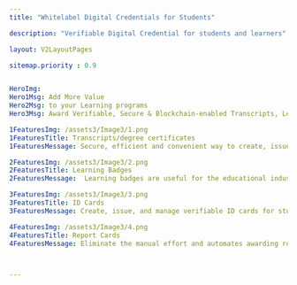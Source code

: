 ```yaml
---
title: "Whitelabel Digital Credentials for Students"

description: "Verifiable Digital Credential for students and learners"

layout: V2LayoutPages

sitemap.priority : 0.9


HeroImg: 
Hero1Msg: Add More Value 
Hero2Msg: to your Learning programs
Hero3Msg: Award Verifiable, Secure & Blockchain-enabled Transcripts, Learning Badges, ID cards,and Report Cards 

1FeaturesImg: /assets3/Image3/1.png
1FeaturesTitle: Transcripts/degree certificates
1FeaturesMessage: Secure, efficient and convenient way to create, issue and manage transcripts and degree certificates. These credentials allow institutions to easily verify the authenticity of the documents and provide students with a portable and verifiable record of their achievements. Digital credentials also make it easy for your students to share their transcripts and degree certificates with employers and other institutions, ensuring that their qualifications are recognized and valued.

2FeaturesImg: /assets3/Image3/2.png
2FeaturesTitle: Learning Badges
2FeaturesMessage:  Learning badges are useful for the educational industry because they allow for the creation, issuance, and management of these badges in a secure and efficient manner. Digital badges provide a way for your students to easily showcase their achievements and skills, and for educators to easily recognize and reward these achievements. This can help to motivate students and promote lifelong learning. Additionally, digital badges can be easily shared and verified online, making them a valuable tool for both students and educators.

3FeaturesImg: /assets3/Image3/3.png
3FeaturesTitle: ID Cards
3FeaturesMessage: Create, issue, and manage verifiable ID cards for students. This allows you to quickly and securely verify the identity of your students, while also providing students with a convenient way to access their information and services. By using this software, you can improve the security of their campus, and make it easier for students to access the resources they need to succeed.

4FeaturesImg: /assets3/Image3/4.png
4FeaturesTitle: Report Cards
4FeaturesMessage: Eliminate the manual effort and automates awarding report cards, and provides your students with real-time analytics on student performance. Verifiable digital report card allows them to stay informed about their progress, and provides Institutions with valuable insights into student performance and areas for improvement. Institutions can improve communication and transparency with students and support them achieving their academic goals



---
```

